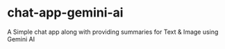 # chat-app-gemini-ai
A Simple chat app along with providing summaries for Text &amp; Image using Gemini AI
